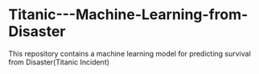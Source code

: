 # Titanic---Machine-Learning-from-Disaster
This repository contains a machine learning model for predicting survival from Disaster(Titanic Incident)
